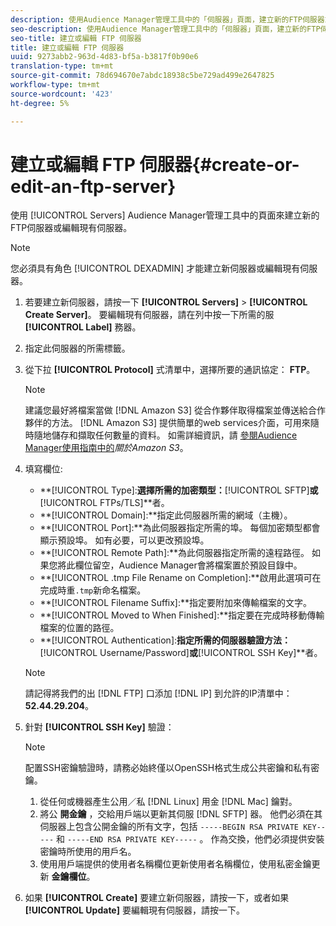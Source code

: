 ```yaml
---
description: 使用Audience Manager管理工具中的「伺服器」頁面，建立新的FTP伺服器或編輯現有伺服器。
seo-description: 使用Audience Manager管理工具中的「伺服器」頁面，建立新的FTP伺服器或編輯現有伺服器。
seo-title: 建立或編輯 FTP 伺服器
title: 建立或編輯 FTP 伺服器
uuid: 9273abb2-963d-4d83-bf5a-b3817f0b90e6
translation-type: tm+mt
source-git-commit: 78d694670e7abdc18938c5be729ad499e2647825
workflow-type: tm+mt
source-wordcount: '423'
ht-degree: 5%

---
```



# 建立或編輯 FTP 伺服器{#create-or-edit-an-ftp-server}

使用 [!UICONTROL Servers] Audience Manager管理工具中的頁面來建立新的FTP伺服器或編輯現有伺服器。

>[!NOTE]
>
>您必須具有角色 [!UICONTROL DEXADMIN] 才能建立新伺服器或編輯現有伺服器。

1. 若要建立新伺服器，請按一下 **[!UICONTROL Servers]** > **[!UICONTROL Create Server]**。 要編輯現有伺服器，請在列中按一下所需的服 **[!UICONTROL Label]** 務器。
1. 指定此伺服器的所需標籤。
1. 從下拉 **[!UICONTROL Protocol]** 式清單中，選擇所要的通訊協定： **FTP**。

   >[!NOTE]
   >
   >建議您最好將檔案當做 [!DNL Amazon S3] 從合作夥伴取得檔案並傳送給合作夥伴的方法。 [!DNL Amazon S3] 提供簡單的web services介面，可用來隨時隨地儲存和擷取任何數量的資料。 如需詳細資訊，請 [參閱Audience Manager使用指南中的](https://docs.adobe.com/content/help/en/audience-manager/user-guide/reference/amazon-s3.html)*關於Amazon S3*。

1. 填寫欄位: 

   * **[!UICONTROL Type]:**選擇所需的加密類型：**[!UICONTROL SFTP]**或&#x200B;**[!UICONTROL FTPs/TLS]**者。
   * **[!UICONTROL Domain]:**指定此伺服器所需的網域（主機）。
   * **[!UICONTROL Port]:**為此伺服器指定所需的埠。 每個加密類型都會顯示預設埠。 如有必要，可以更改預設埠。
   * **[!UICONTROL Remote Path]:**為此伺服器指定所需的遠程路徑。 如果您將此欄位留空，Audience Manager會將檔案置於預設目錄中。
   * **[!UICONTROL .tmp File Rename on Completion]:**啟用此選項可在完成時重`.tmp`新命名檔案。
   * **[!UICONTROL Filename Suffix]:**指定要附加來傳輸檔案的文字。
   * **[!UICONTROL Moved to When Finished]:**指定要在完成時移動傳輸檔案的位置的路徑。
   * **[!UICONTROL Authentication]:**指定所需的伺服器驗證方法：**[!UICONTROL Username/Password]**或&#x200B;**[!UICONTROL SSH Key]**者。

   >[!NOTE]
   >
   >請記得將我們的出 [!DNL FTP] 口添加 [!DNL IP] 到允許的IP清單中： **52.44.29.204**。

1. 針對 **[!UICONTROL SSH Key]** 驗證：
   >[!NOTE]
   >
   >配置SSH密鑰驗證時，請務必始終僅以OpenSSH格式生成公共密鑰和私有密鑰。
   1. 從任何或機器產生公用／私 [!DNL Linux] 用金 [!DNL Mac] 鑰對。
   1. 將公 **開金鑰** ，交給用戶端以更新其伺服 [!DNL SFTP] 器。 他們必須在其伺服器上包含公開金鑰的所有文字，包括 `-----BEGIN RSA PRIVATE KEY-----` 和 `-----END RSA PRIVATE KEY-----` 。 作為交換，他們必須提供安裝密鑰時所使用的用戶名。
   1. 使用用戶端提供的使用者名稱欄位更新使用者名稱欄位，使用私密金鑰更新 **金鑰欄位**。
1. 如果 **[!UICONTROL Create]** 要建立新伺服器，請按一下，或者如果 **[!UICONTROL Update]** 要編輯現有伺服器，請按一下。
